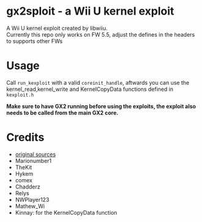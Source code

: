 # gx2sploit - a Wii U kernel exploit
A Wii U kernel exploit created by libwiiu.  
Currently this repo only works on FW 5.5, adjust the defines in the headers to supports other FWs

# Usage
Call `run_kexploit` with a valid `coreinit_handle`, aftwards you can use the kernel_read,kernel_write and KernelCopyData functions defined in `kexploit.h`  

**Make sure to have GX2 running before using the exploits, the exploit also needs to be called from the main GX2 core.**

# Credits
 - [original sources](https://github.com/wiiudev/libwiiu/tree/master/kernel/gx2sploit)
 - Marionumber1
 - TheKit
 - Hykem
 - comex
 - Chadderz
 - Relys
 - NWPlayer123
 - Mathew_Wi
 - Kinnay: for the KernelCopyData function

